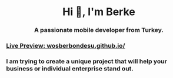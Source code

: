 <h1 align="center">Hi 👋, I'm Berke</h1>
<h3 align="center">A passionate mobile developer from Turkey.</h3>
<p align="left">
</p>
<h3 align="left"> 

<a href="https://wosberbondesu.github.io/" target="_blank" rel="noreferrer"> 
Live Preview: wosberbondesu.github.io/
</a> 
 
 </h3>
<h3 align="left">I am trying to create a unique project that will help your business or individual enterprise stand out.</h3>
<p align="left">

